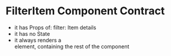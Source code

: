 # FilterItem Component Contract

* it has Props of:
	filter: Item details
* it has no State
* it always renders a <div> element, containing the rest of the component

